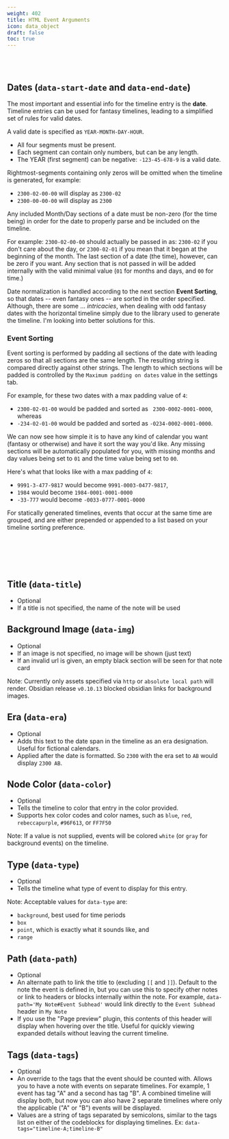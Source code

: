 ```yaml
---
weight: 402
title: HTML Event Arguments
icon: data_object
draft: false
toc: true
---
```


<br></br>

## Dates (`data-start-date` and `data-end-date`)

The most important and essential info for the timeline entry is the **date**. Timeline entries can be used for fantasy timelines, leading to a simplified set of rules for valid dates.

A valid date is specified as `YEAR-MONTH-DAY-HOUR`.

- All four segments must be present.
- Each segment can contain only numbers, but can be any length.
- The YEAR (first segment) can be negative: `-123-45-678-9` is a valid date.

Rightmost-segments containing only zeros will be omitted when the timeline is generated, for example: 

- `2300-02-00-00` will display as `2300-02`
- `2300-00-00-00` will display as `2300`

Any included Month/Day sections of a date must be non-zero (for the time being) in order for the date to properly parse and be included on the timeline. 

For example: `2300-02-00-00` should actually be passed in as: `2300-02` if you don't care about the day, or `2300-02-01` if you mean that it began at the beginning of the month. The last section of a date (the time), however, can be zero if you want. Any section that is not passed in will be added internally with the valid minimal value (`01` for months and days, and `00` for time.)

Date normalization is handled according to the next section **Event Sorting**, so that dates -- even fantasy ones -- are sorted in the order specified. Although, there are some ... *intricacies*, when dealing with odd fantasy dates with the horizontal timeline simply due to the library used to generate the timeline. I'm looking into better solutions for this.

### Event Sorting

Event sorting is performed by padding all sections of the date with leading zeros so that all sections are the same length. The resulting string is compared directly against other strings. The length to which sections will be padded is controlled by the `Maximum padding on dates` value in the settings tab.

For example, for these two dates with a max padding value of `4`:
- `2300-02-01-00` would be padded and sorted as ` 2300-0002-0001-0000`, whereas
- `-234-02-01-00` would be padded and sorted as `-0234-0002-0001-0000`.

We can now see how simple it is to have any kind of calendar you want (fantasy or otherwise) and have it sort the way you'd like. Any missing sections will be automatically populated for you, with missing months and day values being set to `01` and the time value being set to `00`.

Here's what that looks like with a max padding of `4`:
- `9991-3-477-9817` would become `9991-0003-0477-9817`,
- `1984` would become `1984-0001-0001-0000`
- `-33-777` would become `-0033-0777-0001-0000`

For statically generated timelines, events that occur at the same time are grouped, and are either prepended or appended to a list based on your timeline sorting preference.

<br></br>
<br></br>

## Title (`data-title`)
  - Optional
  - If a title is not specified, the name of the note will be used

## Background Image (`data-img`)
  - Optional
  - If an image is not specified, no image will be shown (just text)
  - If an invalid url is given, an empty black section will be seen for that note card

Note: Currently only assets specified via `http` or `absolute local path` will render. Obsidian release `v0.10.13` blocked obsidian links for background images. 

## Era (`data-era`)
  - Optional
  - Adds this text to the date span in the timeline as an era designation. Useful for fictional calendars.
  - Applied after the date is formatted. So `2300` with the era set to `AB` would display `2300 AB`.

## Node Color (`data-color`)
  - Optional
  - Tells the timeline to color that entry in the color provided.
  - Supports hex color codes and color names, such as `blue`, `red`, `rebeccapurple`, `#96F613`, or `FF7F50`

Note: If a value is not supplied, events will be colored `white` (or `gray` for background events) on the timeline.

## Type (`data-type`)
  - Optional
  - Tells the timeline what type of event to display for this entry.

Note: Acceptable values for `data-type` are:
  - `background`, best used for time periods
  - `box`
  - `point`, which is exactly what it sounds like, and
  - `range`

## Path (`data-path`)
  - Optional
  - An alternate path to link the title to (excluding `[[` and `]]`). Default to the note the event is defined in, but you can use this to specify other notes or link to headers or blocks internally within the note. For example, `data-path='My Note#Event Subhead'` would link directly to the `Event Subhead` header in `My Note`
  - If you use the "Page preview" plugin, this contents of this header will display when hovering over the title. Useful for quickly viewing expanded details without leaving the current timeline.

## Tags (`data-tags`)
  - Optional
  - An override to the tags that the event should be counted with. Allows you to have a note with events on separate timelines. For example, 1 event has tag "A" and a second has tag "B". A combined timeline will display both, but now you can also have 2 separate timelines where only the applicable ("A" or "B") events will be displayed.
  - Values are a string of tags separated by semicolons, similar to the tags list on either of the codeblocks for displaying timelines. Ex: `data-tags="timeline-A;timeline-B"`

